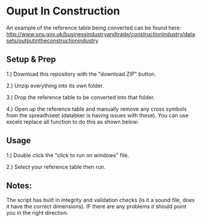 # Ouput In Construction

An example of the reference table being converted can be found here: http://www.ons.gov.uk/businessindustryandtrade/constructionindustry/datasets/outputintheconstructionindustry


## Setup & Prep
1.) Download this repository with the "download ZIP" button.

2.) Unzip everything into its own folder.

3.) Drop the reference table to be converted into that folder.

4.) Open up the reference table and manually remove any cross symbols from the spreadhseet (databker is having issues with these). You can use excels replace all function to do this as shown below:

## Usage
1.) Double click the "click to run on windows" file.

2.) Select your reference table then run.

## Notes:
The script has built in integrity and validation checks (is it a sound file, does it have the correct dimensions). IF there are any problems it should point you in the right direction.

